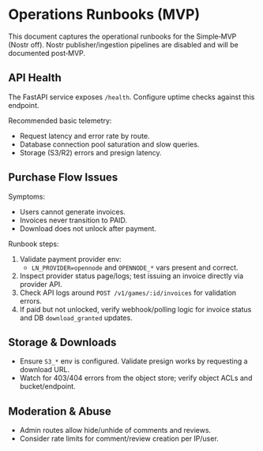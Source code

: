 # Operations Runbooks (MVP)

This document captures the operational runbooks for the Simple‑MVP (Nostr off). Nostr publisher/ingestion pipelines are disabled and will be documented post‑MVP.

## API Health

The FastAPI service exposes `/health`. Configure uptime checks against this endpoint.

Recommended basic telemetry:

- Request latency and error rate by route.
- Database connection pool saturation and slow queries.
- Storage (S3/R2) errors and presign latency.

## Purchase Flow Issues

Symptoms:

- Users cannot generate invoices.
- Invoices never transition to PAID.
- Download does not unlock after payment.

Runbook steps:

1. Validate payment provider env:
   - `LN_PROVIDER=opennode` and `OPENNODE_*` vars present and correct.
2. Inspect provider status page/logs; test issuing an invoice directly via provider API.
3. Check API logs around `POST /v1/games/:id/invoices` for validation errors.
4. If paid but not unlocked, verify webhook/polling logic for invoice status and DB `download_granted` updates.

## Storage & Downloads

- Ensure `S3_*` env is configured. Validate presign works by requesting a download URL.
- Watch for 403/404 errors from the object store; verify object ACLs and bucket/endpoint.

## Moderation & Abuse

- Admin routes allow hide/unhide of comments and reviews.
- Consider rate limits for comment/review creation per IP/user.
